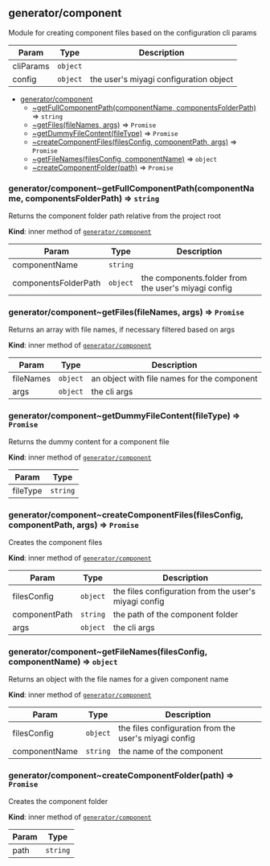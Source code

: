 <a name="module_generator/component"></a>

## generator/component
Module for creating component files based on the configuration cli params


| Param | Type | Description |
| --- | --- | --- |
| cliParams | <code>object</code> |  |
| config | <code>object</code> | the user's miyagi configuration object |


* [generator/component](#module_generator/component)
    * [~getFullComponentPath(componentName, componentsFolderPath)](#module_generator/component..getFullComponentPath) ⇒ <code>string</code>
    * [~getFiles(fileNames, args)](#module_generator/component..getFiles) ⇒ <code>Promise</code>
    * [~getDummyFileContent(fileType)](#module_generator/component..getDummyFileContent) ⇒ <code>Promise</code>
    * [~createComponentFiles(filesConfig, componentPath, args)](#module_generator/component..createComponentFiles) ⇒ <code>Promise</code>
    * [~getFileNames(filesConfig, componentName)](#module_generator/component..getFileNames) ⇒ <code>object</code>
    * [~createComponentFolder(path)](#module_generator/component..createComponentFolder) ⇒ <code>Promise</code>

<a name="module_generator/component..getFullComponentPath"></a>

### generator/component~getFullComponentPath(componentName, componentsFolderPath) ⇒ <code>string</code>
Returns the component folder path relative from the project root

**Kind**: inner method of [<code>generator/component</code>](#module_generator/component)  

| Param | Type | Description |
| --- | --- | --- |
| componentName | <code>string</code> |  |
| componentsFolderPath | <code>object</code> | the components.folder from the user's miyagi config |

<a name="module_generator/component..getFiles"></a>

### generator/component~getFiles(fileNames, args) ⇒ <code>Promise</code>
Returns an array with file names, if necessary filtered based on args

**Kind**: inner method of [<code>generator/component</code>](#module_generator/component)  

| Param | Type | Description |
| --- | --- | --- |
| fileNames | <code>object</code> | an object with file names for the component |
| args | <code>object</code> | the cli args |

<a name="module_generator/component..getDummyFileContent"></a>

### generator/component~getDummyFileContent(fileType) ⇒ <code>Promise</code>
Returns the dummy content for a component file

**Kind**: inner method of [<code>generator/component</code>](#module_generator/component)  

| Param | Type |
| --- | --- |
| fileType | <code>string</code> | 

<a name="module_generator/component..createComponentFiles"></a>

### generator/component~createComponentFiles(filesConfig, componentPath, args) ⇒ <code>Promise</code>
Creates the component files

**Kind**: inner method of [<code>generator/component</code>](#module_generator/component)  

| Param | Type | Description |
| --- | --- | --- |
| filesConfig | <code>object</code> | the files configuration from the user's miyagi config |
| componentPath | <code>string</code> | the path of the component folder |
| args | <code>object</code> | the cli args |

<a name="module_generator/component..getFileNames"></a>

### generator/component~getFileNames(filesConfig, componentName) ⇒ <code>object</code>
Returns an object with the file names for a given component name

**Kind**: inner method of [<code>generator/component</code>](#module_generator/component)  

| Param | Type | Description |
| --- | --- | --- |
| filesConfig | <code>object</code> | the files configuration from the user's miyagi config |
| componentName | <code>string</code> | the name of the component |

<a name="module_generator/component..createComponentFolder"></a>

### generator/component~createComponentFolder(path) ⇒ <code>Promise</code>
Creates the component folder

**Kind**: inner method of [<code>generator/component</code>](#module_generator/component)  

| Param | Type |
| --- | --- |
| path | <code>string</code> | 

